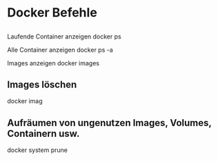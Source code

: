 ---
--- 
# Docker Befehle

## 
Laufende Container anzeigen
docker ps

Alle Container anzeigen
docker ps -a

Images anzeigen
docker images


## Images löschen
docker imag

## Aufräumen von ungenutzen Images, Volumes, Containern usw.

docker system prune 